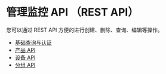 # 管理监控 API （REST API）

您可以通过 REST API 方便的进行创建、删除、查询、编辑等操作。

  * [基础查询与认证](url.md)
  * [产品 API](product.md) 
  * [设备 API](device.md)
  * [分组 API](group.md)
  